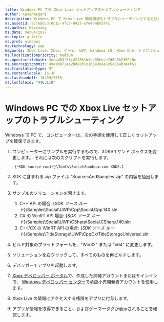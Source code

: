 ```yaml
---
title: Windows PC での Xbox Live セットアップのトラブルシューティング
author: KevinAsgari
description: Windows PC で Xbox Live 開発環境をトラブルシューティングする方法について説明します。
ms.assetid: 9cfebdcd-0c1c-4fc2-9457-e7e434b6374c
ms.author: kevinasg
ms.date: 04/04/2017
ms.topic: article
ms.prod: windows
ms.technology: uwp
keywords: Xbox Live, Xbox, ゲーム, UWP, Windows 10, Xbox One, トラブルシューティング
ms.localizationpriority: medium
ms.openlocfilehash: 3eabd83f9fc42f86fb1ec35bbce7d8b7b2359e0e
ms.sourcegitcommit: 49aab071aa2bd88f1c165438ee7e5c854b3e4f61
ms.translationtype: MT
ms.contentlocale: ja-JP
ms.lasthandoff: 10/09/2018
ms.locfileid: "4463119"
---
```

# <a name="troubleshooting-xbox-live-setup-on-windows-pc"></a>Windows PC での Xbox Live セットアップのトラブルシューティング

Windows 10 PC で、コンピューターは、次の手順を使用して正しくセットアップを確保できます。

1. コンピューターにサンプルを実行するもので、XDKS.1 サンド ボックスを変更します。  それには次のスクリプトを実行します。

        {*SDK source root*}\Tools\SwitchSandbox.cmd XDKS.1

1. SDK に含まれる zip ファイル "SourcesAndSamples.zip" の内容を抽出します。
1. サンプルのソリューションを開きます。
    1. C++ API の場合: {*SDK ソース ルート*}\Samples\Social\UWP\Cpp\Social.Cpp.140.sln
    1. C# の WinRT API 場合: {*SDK ソース ルート*}\Samples\Social\UWP\CSharp\Social.CSharp.140.sln
    1. C++/CX の WinRT API の場合: {*SDK ソース ルート*}\Samples\TitleStorage\UWP\CppCx\TitleStorageUniversal.sln
1. ビルド対象のプラットフォームを、"Win32" または "x64" に変更します。
1. ソリューションを右クリックして、すべてのものを再ビルドします。
1. デバッガーでアプリを起動します。
1. [Xbox デベロッパー ポータル](https://xdp.xboxlive.com)で、作成した開発アカウントまたはサインインで、 [Windows デベロッパー センター](https://developer.microsoft.com/dashboard/windows/overview)で承認小売開発者アカウントを使用します。
1. Xbox Live の情報にアクセスする権限をアプリに付与します。
1. アプリが情報を取得できること、およびゲーマータグが表示されることを確認します。